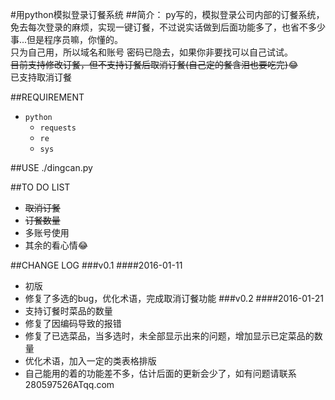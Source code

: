 #用python模拟登录订餐系统
##简介：
py写的，模拟登录公司内部的订餐系统，免去每次登录的麻烦，实现一键订餐，不过说实话做到后面功能多了，也省不多少事...但是程序员嘛，你懂的。  
只为自己用，所以域名和账号 密码已隐去，如果你非要找可以自己试试。  
~~目前支持修改订餐，但不支持订餐后取消订餐(自己定的餐含泪也要吃完)~~:joy:  
已支持取消订餐

##REQUIREMENT
* `python`
    * `requests`
    * `re`
    * `sys`

##USE
./dingcan.py

##TO DO LIST
* ~~取消订餐~~
* ~~订餐数量~~
* 多账号使用
* 其余的看心情:joy:

##CHANGE LOG
###v0.1
####2016-01-11
* 初版
* 修复了多选的bug，优化术语，完成取消订餐功能
###v0.2
####2016-01-21
* 支持订餐时菜品的数量
* 修复了因编码导致的报错
* 修复了已选菜品，当多选时，未全部显示出来的问题，增加显示已定菜品的数量
* 优化术语，加入一定的类表格排版
* 自己能用的着的功能差不多，估计后面的更新会少了，如有问题请联系280597526ATqq.com